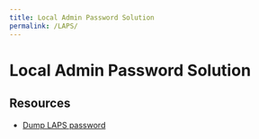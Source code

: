 ```yaml
---
title: Local Admin Password Solution
permalink: /LAPS/
---
```


# Local Admin Password Solution

Resources
---------

- [Dump LAPS password](https://room362.com/post/2017/dump-laps-passwords-with-ldapsearch/)
